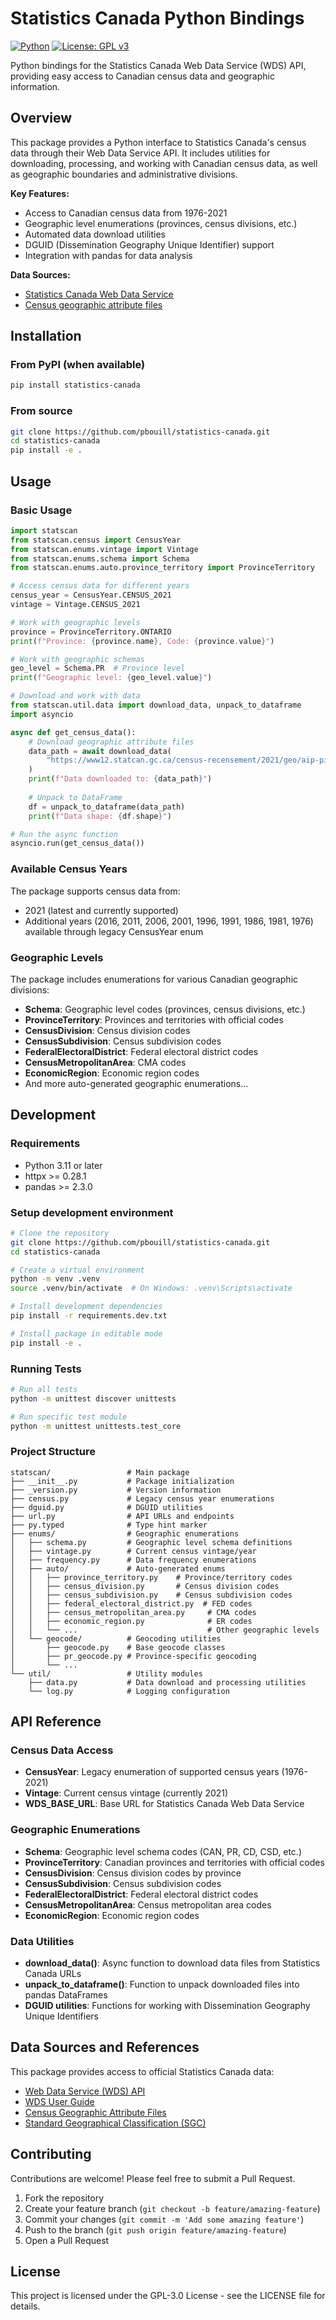 # Statistics Canada Python Bindings

[![Python](https://img.shields.io/badge/python-3.11+-blue.svg)](https://www.python.org/downloads/)
[![License: GPL v3](https://img.shields.io/badge/License-GPLv3-blue.svg)](https://www.gnu.org/licenses/gpl-3.0)

Python bindings for the Statistics Canada Web Data Service (WDS) API, providing easy access to Canadian census data and geographic information.

## Overview

This package provides a Python interface to Statistics Canada's census data through their Web Data Service API. It includes utilities for downloading, processing, and working with Canadian census data, as well as geographic boundaries and administrative divisions.

**Key Features:**
- Access to Canadian census data from 1976-2021
- Geographic level enumerations (provinces, census divisions, etc.)
- Automated data download utilities
- DGUID (Dissemination Geography Unique Identifier) support
- Integration with pandas for data analysis

**Data Sources:**
- [Statistics Canada Web Data Service](https://www.statcan.gc.ca/en/developers/wds)
- [Census geographic attribute files](https://www12.statcan.gc.ca/census-recensement/2021/ref/dict/fig/index-eng.cfm?ID=f1_1)

## Installation

### From PyPI (when available)
```bash
pip install statistics-canada
```

### From source
```bash
git clone https://github.com/pbouill/statistics-canada.git
cd statistics-canada
pip install -e .
```

## Usage

### Basic Usage

```python
import statscan
from statscan.census import CensusYear
from statscan.enums.vintage import Vintage
from statscan.enums.schema import Schema
from statscan.enums.auto.province_territory import ProvinceTerritory

# Access census data for different years
census_year = CensusYear.CENSUS_2021
vintage = Vintage.CENSUS_2021

# Work with geographic levels
province = ProvinceTerritory.ONTARIO
print(f"Province: {province.name}, Code: {province.value}")

# Work with geographic schemas
geo_level = Schema.PR  # Province level
print(f"Geographic level: {geo_level.value}")

# Download and work with data
from statscan.util.data import download_data, unpack_to_dataframe
import asyncio

async def get_census_data():
    # Download geographic attribute files
    data_path = await download_data(
        "https://www12.statcan.gc.ca/census-recensement/2021/geo/aip-pia/attribute-attribs/files-fichiers/2021_92-151_X.zip"
    )
    print(f"Data downloaded to: {data_path}")
    
    # Unpack to DataFrame
    df = unpack_to_dataframe(data_path)
    print(f"Data shape: {df.shape}")

# Run the async function
asyncio.run(get_census_data())
```

### Available Census Years

The package supports census data from:
- 2021 (latest and currently supported)
- Additional years (2016, 2011, 2006, 2001, 1996, 1991, 1986, 1981, 1976) available through legacy CensusYear enum

### Geographic Levels

The package includes enumerations for various Canadian geographic divisions:
- **Schema**: Geographic level codes (provinces, census divisions, etc.)
- **ProvinceTerritory**: Provinces and territories with official codes
- **CensusDivision**: Census division codes
- **CensusSubdivision**: Census subdivision codes  
- **FederalElectoralDistrict**: Federal electoral district codes
- **CensusMetropolitanArea**: CMA codes
- **EconomicRegion**: Economic region codes
- And more auto-generated geographic enumerations...

## Development

### Requirements
- Python 3.11 or later
- httpx >= 0.28.1
- pandas >= 2.3.0

### Setup development environment
```bash
# Clone the repository
git clone https://github.com/pbouill/statistics-canada.git
cd statistics-canada

# Create a virtual environment
python -m venv .venv
source .venv/bin/activate  # On Windows: .venv\Scripts\activate

# Install development dependencies
pip install -r requirements.dev.txt

# Install package in editable mode
pip install -e .
```

### Running Tests
```bash
# Run all tests
python -m unittest discover unittests

# Run specific test module
python -m unittest unittests.test_core
```

### Project Structure
```
statscan/                 # Main package
├── __init__.py           # Package initialization
├── _version.py           # Version information
├── census.py             # Legacy census year enumerations
├── dguid.py              # DGUID utilities
├── url.py                # API URLs and endpoints
├── py.typed              # Type hint marker
├── enums/                # Geographic enumerations
│   ├── schema.py         # Geographic level schema definitions
│   ├── vintage.py        # Current census vintage/year
│   ├── frequency.py      # Data frequency enumerations
│   ├── auto/             # Auto-generated enums
│   │   ├── province_territory.py    # Province/territory codes
│   │   ├── census_division.py       # Census division codes
│   │   ├── census_subdivision.py    # Census subdivision codes
│   │   ├── federal_electoral_district.py  # FED codes
│   │   ├── census_metropolitan_area.py     # CMA codes
│   │   ├── economic_region.py              # ER codes
│   │   └── ...                             # Other geographic levels
│   └── geocode/          # Geocoding utilities
│       ├── geocode.py    # Base geocode classes
│       ├── pr_geocode.py # Province-specific geocoding
│       └── ...
└── util/                 # Utility modules
    ├── data.py           # Data download and processing utilities
    └── log.py            # Logging configuration
```

## API Reference

### Census Data Access
- **CensusYear**: Legacy enumeration of supported census years (1976-2021)
- **Vintage**: Current census vintage (currently 2021)
- **WDS_BASE_URL**: Base URL for Statistics Canada Web Data Service

### Geographic Enumerations
- **Schema**: Geographic level schema codes (CAN, PR, CD, CSD, etc.)
- **ProvinceTerritory**: Canadian provinces and territories with official codes
- **CensusDivision**: Census division codes by province
- **CensusSubdivision**: Census subdivision codes  
- **FederalElectoralDistrict**: Federal electoral district codes
- **CensusMetropolitanArea**: Census metropolitan area codes
- **EconomicRegion**: Economic region codes

### Data Utilities
- **download_data()**: Async function to download data files from Statistics Canada URLs
- **unpack_to_dataframe()**: Function to unpack downloaded files into pandas DataFrames
- **DGUID utilities**: Functions for working with Dissemination Geography Unique Identifiers

## Data Sources and References

This package provides access to official Statistics Canada data:

- [Web Data Service (WDS) API](https://www.statcan.gc.ca/en/developers/wds)
- [WDS User Guide](https://www.statcan.gc.ca/en/developers/wds/user-guide)
- [Census Geographic Attribute Files](https://www12.statcan.gc.ca/census-recensement/2021/geo/aip-pia/attribute-attribs/index-eng.cfm)
- [Standard Geographical Classification (SGC)](https://www.statcan.gc.ca/en/subjects/standard/sgc/2021/index)

## Contributing
Contributions are welcome! Please feel free to submit a Pull Request.

1. Fork the repository
2. Create your feature branch (`git checkout -b feature/amazing-feature`)
3. Commit your changes (`git commit -m 'Add some amazing feature'`)
4. Push to the branch (`git push origin feature/amazing-feature`)
5. Open a Pull Request

## License
This project is licensed under the GPL-3.0 License - see the LICENSE file for details.
